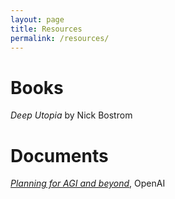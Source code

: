 ```yaml
---
layout: page
title: Resources
permalink: /resources/
---
```

# Books
*Deep Utopia* by Nick Bostrom

# Documents
[*Planning for AGI and beyond*](https://openai.com/index/planning-for-agi-and-beyond/), OpenAI